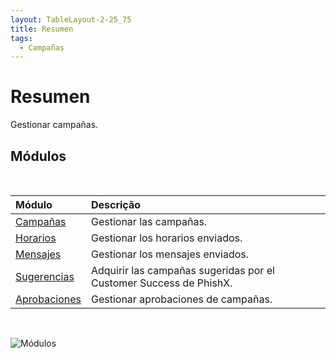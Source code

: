 ```yaml
---
layout: TableLayout-2-25_75
title: Resumen
tags:
  - Campañas
---
```


# Resumen

Gestionar campañas.

## Módulos

<br>

| Módulo                     | Descrição                                                          |
| :------------------------- | :----------------------------------------------------------------- |
| [Campañas](campaigns/)     | Gestionar las campañas.                                            |
| [Horarios](schedules/)     | Gestionar los horarios enviados.                                   |
| [Mensajes](messages/)      | Gestionar los mensajes enviados.                                   |
| [Sugerencias](suggestions) | Adquirir las campañas sugeridas por el Customer Success de PhishX. |
| [Aprobaciones](approvals)  | Gestionar aprobaciones de campañas.                                |

<br>

![Módulos](https://cdn.phishx.io/phishx-docs/images/phishx_campaigns_menu_01.webp)
